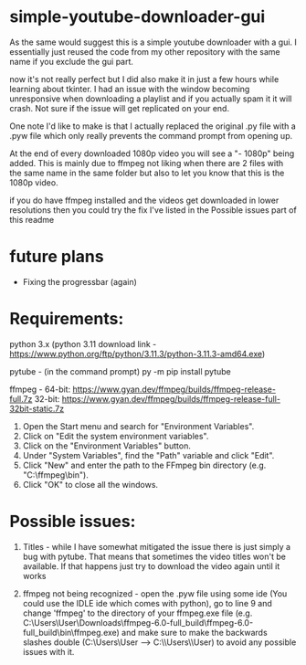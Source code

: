 # simple-youtube-downloader-gui
As the same would suggest this is a simple youtube downloader with a gui. 
I essentially just reused the code from my other repository with the same name if you exclude the gui part.

now it's not really perfect but I did also make it in just a few hours while learning about tkinter. I had an issue with the window becoming unresponsive when downloading a playlist and if you actually spam it it will crash. Not sure if the issue will get replicated on your end. 

One note I'd like to make is that I actually replaced the original .py file with a .pyw file which only really prevents the command prompt from opening up.

At the end of every downloaded 1080p video you will see a "- 1080p" being added. This is mainly due to ffmpeg not liking when there are 2 files with the same name in the same folder but also to let you know that this is the 1080p video. 

if you do have ffmpeg installed and the videos get downloaded in lower resolutions then you could try the fix I've listed in the Possible issues part of this readme


# future plans 
- Fixing the progressbar (again)


# Requirements:
python 3.x
(python 3.11 download link - https://www.python.org/ftp/python/3.11.3/python-3.11.3-amd64.exe)

pytube - (in the command prompt) 
py -m pip install pytube

ffmpeg - 
64-bit: https://www.gyan.dev/ffmpeg/builds/ffmpeg-release-full.7z
32-bit: https://www.gyan.dev/ffmpeg/builds/ffmpeg-release-full-32bit-static.7z

1. Open the Start menu and search for "Environment Variables".
2. Click on "Edit the system environment variables".
3. Click on the "Environment Variables" button.
4. Under "System Variables", find the "Path" variable and click "Edit".
5. Click "New" and enter the path to the FFmpeg bin directory (e.g. "C:\ffmpeg\bin").
6. Click "OK" to close all the windows.


# Possible issues: 
1. Titles - while I have somewhat mitigated the issue there is just simply a bug with pytube. That means that sometimes the video titles won't be available. If that happens just try to download the video again until it works

2. ffmpeg not being recognized - open the .pyw file using some ide (You could use the IDLE ide which comes with python), go to line 9 and change 'ffmpeg' to the directory of your ffmpeg.exe file (e.g. C:\\Users\\User\\Downloads\\ffmpeg-6.0-full_build\\ffmpeg-6.0-full_build\\bin\\ffmpeg.exe) and make sure to make the backwards slashes double (C:\Users\User --> C:\\\Users\\\User) to avoid any possible issues with it. 


